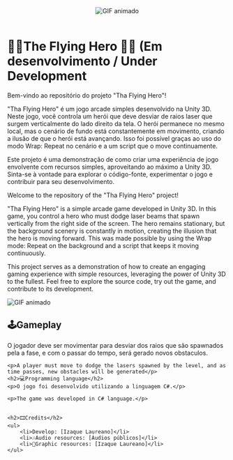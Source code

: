 <!DOCTYPE html>
<html>
<header>
	<link rel="stylesheet" type="text/css" href="/style.css">
	<div classname = "Titulo">
  	<img src="" alt="GIF animado">
	</div>

</header>
<body>
	<h1>🦸‍♂️The Flying Hero 🦸‍♀️ (Em desenvolvimento / Under Development</h1>
	<p>Bem-vindo ao repositório do projeto "Tha Flying Hero"!

"Tha Flying Hero" é um jogo arcade simples desenvolvido na Unity 3D. Neste jogo, você controla um herói que deve desviar de raios laser que surgem verticalmente do lado direito da tela. O herói permanece no mesmo local, mas o cenário de fundo está constantemente em movimento, criando a ilusão de que o herói está avançando. Isso foi possível graças ao uso do modo Wrap: Repeat no cenário e a um script que o move continuamente.

Este projeto é uma demonstração de como criar uma experiência de jogo envolvente com recursos simples, aproveitando ao máximo a Unity 3D. Sinta-se à vontade para explorar o código-fonte, experimentar o jogo e contribuir para seu desenvolvimento.



Welcome to the repository of the "Tha Flying Hero" project!

"Tha Flying Hero" is a simple arcade game developed in Unity 3D. In this game, you control a hero who must dodge laser beams that spawn vertically from the right side of the screen. The hero remains stationary, but the background scenery is constantly in motion, creating the illusion that the hero is moving forward. This was made possible by using the Wrap mode: Repeat on the background and a script that keeps it moving continuously.

This project serves as a demonstration of how to create an engaging gaming experience with simple resources, leveraging the power of Unity 3D to the fullest. Feel free to explore the source code, try out the game, and contribute to its development.</p>
	<div classname = "jogo">
	<img src="" alt="GIF animado">
	</div>
	<h2>🕹Gameplay</h2>
	<p>O jogador deve ser movimentar para desviar dos raios que são spawnados pela a fase, e com o passar do tempo, será gerado novos obstaculos.</p>
 
 	<p>A player must move to dodge the lasers spawned by the level, and as time passes, new obstacles will be generated</p>
	<h2>💻Programming language</h2>
	<p>O jogo foi desenvolvido utilizando a linguagem C#.</p>
 
 	<p>The game was developed in C# language.</p>
 
	
	<h2>🎞Credits</h2>
	<ul>
		<li>Develop: [Izaque Laureano]</li>
		<li>🎶Audio resources: [Áudios públicos]</li>
		<li>🎨Graphic resources: [Izaque Laureano]</li>
	</ul>
	
</body>
</html>
